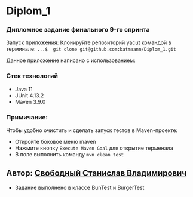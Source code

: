# Diplom_1


### Дипломное задание финального 9-го спринта

Запуск приложения:
Клонируйте репозиторий yacut командой в терминале:
```...$  git clone git@github.com:batmaann/Diplom_1.git```

Данное приложение написано с использованием:
### Стек технологий
- Java 11
- JUnit 4.13.2
- Maven 3.9.0

### Примичание:
Чтобы удобно очистить и сделать запуск тестов в Maven-проекте:
- Откройте боковое меню maven
- Нажмите кнопку `Execute Maven Goal` для открытие терменала
- В поле выполнить команду `mvn clean test`





Автор: [Свободный Станислав Владимирович](https://t.me/mark1994)
- 
- Задание выполнено в классе BunTest и BurgerTest 


